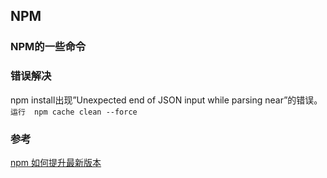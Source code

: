 ## NPM


### NPM的一些命令


### 错误解决
npm install出现”Unexpected end of JSON input while parsing near”的错误。  
`运行  npm cache clean --force`



### 参考
[npm 如何提升最新版本](https://www.cnblogs.com/coober/p/6429393.html)  
